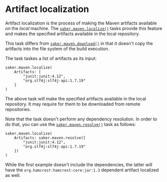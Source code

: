 # Artifact localization

Artifact localization is the process of making the Maven artifacts available on the *local* machine. The [`saker.maven.localize()`](/taskdoc/saker.maven.localize.html) tasks provide this feature and makes the specified artifacts available in the local repository.

This task differs from [`saker.maven.download()`](/taskdoc/saker.maven.download.html) in that it doesn't copy the artifacts into the file system of the build execution.

The task taskes a list of artifacts as its input:

```sakerscript
saker.maven.localize(
	Artifacts: [
		"junit:junit:4.12",
		"org.slf4j:slf4j-api:1.7.19"
	]
)
```

The above task will make the specified artifacts available in the local repository. It may require for them to be downloaded from remote repositories.

Note that the task doesn't perform any dependency resolution. In order to do that, you can use the [`saker.maven.resolve()`](/taskdoc/saker.maven.resolve.html) task as follows:

```sakerscript
saker.maven.localize(
	Artifacts: saker.maven.resolve([
		"junit:junit:4.12",
		"org.slf4j:slf4j-api:1.7.19"
	])
)
```

While the first example doesn't include the dependencies, the latter will have the `org.hamcrest:hamcrest-core:jar:1.3` dependent artifact localized as well.
